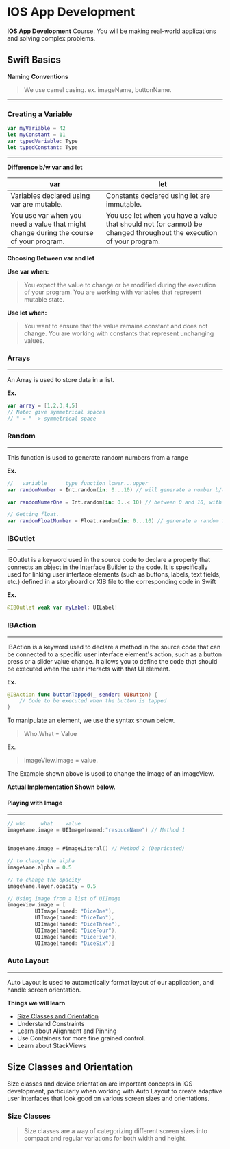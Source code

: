 # IOS App Development
**IOS App Development** Course. You will be making real-world applications and solving complex problems.

## Swift Basics


**Naming Conventions**

> We use camel casing. ex. imageName, buttonName.

___

### Creating a Variable

```swift
var myVariable = 42
let myConstant = 11
var typedVariable: Type
let typedConstant: Type
```

---

**Difference b/w var and let**

|**var**|**let**|
|-------|-------|
|Variables declared using var are mutable.|Constants declared using let are immutable.|
|You use var when you need a value that might change during the course of your program.|You use let when you have a value that should not (or cannot) be changed throughout the execution of your program.|

**Choosing Between var and let**

**Use var when:**
> You expect the value to change or be modified during the execution of your program.
You are working with variables that represent mutable state.

**Use let when:**
>You want to ensure that the value remains constant and does not change.
You are working with constants that represent unchanging values.


### Arrays

---

An Array is used to store data in a list.

**Ex.**
```swift
var array = [1,2,3,4,5]
// Note: give symmetrical spaces
// " = " -> symmetrical space 
```

### Random

---

This function is used to generate random numbers from a range

**Ex.**
```swift
//   variable      type function lower...upper
var randomNumber = Int.random(in: 0...10) // will generate a number b/w 0 to 10, with 0 and 10 inclusive

var randomNumerOne = Int.random(in: 0..< 10) // between 0 and 10, with excluding 10

// Getting float.
var randomFloatNumber = Float.random(in: 0...10) // generate a random float number between 0 and 10.

```

### IBOutlet

---

IBOutlet is a keyword used in the source code to declare a property that connects an object in the Interface Builder to the code. It is specifically used for linking user interface elements (such as buttons, labels, text fields, etc.) defined in a storyboard or XIB file to the corresponding code in Swift 

**Ex.**

``` swift
@IBOutlet weak var myLabel: UILabel!
```


### IBAction

---

IBAction is a keyword used to declare a method in the source code that can be connected to a specific user interface element's action, such as a button press or a slider value change. It allows you to define the code that should be executed when the user interacts with that UI element.

**Ex.**
```swift
@IBAction func buttonTapped(_ sender: UIButton) {
    // Code to be executed when the button is tapped
}

```
To manipulate an element, we use the syntax shown below.
> Who.What = Value  

Ex. 
> imageView.image = value.

The Example shown above is used to change the image of an imageView.

**Actual Implementation Shown below.**  

#### Playing with Image

---

``` swift
// who     what    value
imageName.image = UIImage(named:"resouceName") // Method 1


imageName.image = #imageLiteral() // Method 2 (Depricated)

// to change the alpha
imageName.alpha = 0.5

// to change the opacity
imageName.layer.opacity = 0.5 

// Using image from a list of UIImage
imageView.image = [
         UIImage(named: "DiceOne"),
         UIImage(named: "DiceTwo"),
         UIImage(named: "DiceThree"),
         UIImage(named: "DiceFour"),
         UIImage(named: "DiceFive"),
         UIImage(named: "DiceSix")]


```

### Auto Layout

---

Auto Layout is used to automatically format layout of our application, and handle screen orientation.

**Things we will learn**

- [Size Classes and Orientation](#size-classes-and-orientation)
- Understand Constraints
- Learn about Alignment and Pinning
- Use Containers for more fine grained control.
- Learn about StackViews

## Size Classes and Orientation

Size classes and device orientation are important concepts in iOS development, particularly when working with Auto Layout to create adaptive user interfaces that look good on various screen sizes and orientations.


### Size Classes

> Size classes are a way of categorizing different screen sizes into compact and regular variations for both width and height.